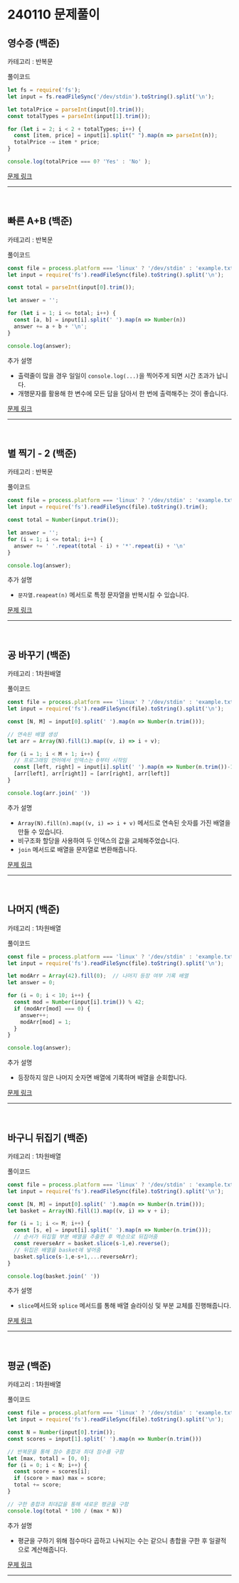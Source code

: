 # 240110 문제풀이

## 영수증 (백준)

카테고리 : 반복문

풀이코드
```js
let fs = require('fs');
let input = fs.readFileSync('/dev/stdin').toString().split('\n');

let totalPrice = parseInt(input[0].trim());
const totalTypes = parseInt(input[1].trim());

for (let i = 2; i < 2 + totalTypes; i++) {
  const [item, price] = input[i].split(" ").map(n => parseInt(n));
  totalPrice -= item * price;
}

console.log(totalPrice === 0? 'Yes' : 'No' );
```

[문제 링크](https://www.acmicpc.net/problem/25304) 

<hr><br>

## 빠른 A+B (백준)

카테고리 : 반복문

풀이코드
```js
const file = process.platform === 'linux' ? '/dev/stdin' : 'example.txt';
let input = require('fs').readFileSync(file).toString().split('\n');

const total = parseInt(input[0].trim());

let answer = '';

for (let i = 1; i <= total; i++) {
  const [a, b] = input[i].split(' ').map(n => Number(n))
  answer += a + b + '\n';
}

console.log(answer);

```

추가 설명
- 출력줄이 많을 경우 일일이 `console.log(...)`을 찍어주게 되면 시간 초과가 납니다.  
- 개행문자를 활용해 한 변수에 모든 답을 담아서 한 번에 출력해주는 것이 좋습니다.

[문제 링크](https://www.acmicpc.net/problem/15552) 

<hr><br>

## 별 찍기 - 2 (백준)

카테고리 : 반복문

풀이코드
```js
const file = process.platform === 'linux' ? '/dev/stdin' : 'example.txt';
let input = require('fs').readFileSync(file).toString().trim();

const total = Number(input.trim());

let answer = '';
for (i = 1; i <= total; i++) {
  answer += ' '.repeat(total - i) + '*'.repeat(i) + '\n'
}

console.log(answer);

```

추가 설명
- `문자열.reapeat(n)` 메서드로 특정 문자열을 반복시킬 수 있습니다.

[문제 링크](https://www.acmicpc.net/problem/2439) 

<hr><br>

## 공 바꾸기 (백준)

카테고리 : 1차원배열

풀이코드
```js
const file = process.platform === 'linux' ? '/dev/stdin' : 'example.txt';
let input = require('fs').readFileSync(file).toString().split('\n');

const [N, M] = input[0].split(' ').map(n => Number(n.trim()));

// 연속된 배열 생성
let arr = Array(N).fill(1).map((v, i) => i + v);

for (i = 1; i < M + 1; i++) {
  // 프로그래밍 언어에서 인덱스는 0부터 시작임
  const [left, right] = input[i].split(' ').map(n => Number(n.trim())-1);
  [arr[left], arr[right]] = [arr[right], arr[left]]
}

console.log(arr.join(' '))
```

추가 설명
- `Array(N).fill(n).map((v, i) => i + v)` 메서드로 연속된 숫자를 가진 배열을 만들 수 있습니다.
- 비구조화 할당을 사용하여 두 인덱스의 값을 교체해주었습니다.
- `join` 메서드로 배열을 문자열로 변환해줍니다.


[문제 링크](https://www.acmicpc.net/problem/10813) 

<hr><br>

## 나머지 (백준)

카테고리 : 1차원배열

풀이코드
```js
const file = process.platform === 'linux' ? '/dev/stdin' : 'example.txt';
let input = require('fs').readFileSync(file).toString().split('\n');

let modArr = Array(42).fill(0);  // 나머지 등장 여부 기록 배열
let answer = 0;

for (i = 0; i < 10; i++) {
  const mod = Number(input[i].trim()) % 42;
  if (modArr[mod] === 0) {
    answer++;
    modArr[mod] = 1;
  }
}

console.log(answer);
```

추가 설명
- 등장하지 않은 나머지 숫자면 배열에 기록하며 배열을 순회합니다.

[문제 링크](https://www.acmicpc.net/problem/3052) 

<hr><br>

## 바구니 뒤집기 (백준)

카테고리 : 1차원배열

풀이코드
```js
const file = process.platform === 'linux' ? '/dev/stdin' : 'example.txt';
let input = require('fs').readFileSync(file).toString().split('\n');

const [N, M] = input[0].split(' ').map(n => Number(n.trim()));
let basket = Array(N).fill(1).map((v, i) => v + i);

for (i = 1; i <= M; i++) {
  const [s, e] = input[i].split(' ').map(n => Number(n.trim()));
  // 순서가 뒤집힐 부분 배열을 추출한 후 역순으로 뒤집어줌
  const reverseArr = basket.slice(s-1,e).reverse();
  // 뒤집은 배열을 basket에 넣어줌
  basket.splice(s-1,e-s+1,...reverseArr);
}

console.log(basket.join(' '))
```

추가 설명
- `slice`메서드와 `splice` 메서드를 통해 배열 슬라이싱 및 부분 교체를 진행해줍니다.

[문제 링크](https://www.acmicpc.net/problem/10811) 

<hr><br>

## 평균 (백준)

카테고리 : 1차원배열

풀이코드
```js
const file = process.platform === 'linux' ? '/dev/stdin' : 'example.txt';
let input = require('fs').readFileSync(file).toString().split('\n');

const N = Number(input[0].trim());
const scores = input[1].split(' ').map(n => Number(n.trim()))

// 반복문을 통해 점수 총합과 최대 점수를 구함
let [max, total] = [0, 0];
for (i = 0; i < N; i++) {
  const score = scores[i];
  if (score > max) max = score;
  total += score;
}

// 구한 총합과 최대값을 통해 새로운 평균을 구함
console.log(total * 100 / (max * N))
```

추가 설명
- 평균을 구하기 위해 점수마다 곱하고 나눠지는 수는 같으니 총합을 구한 후 일괄적으로 계산해줍니다.

[문제 링크](https://www.acmicpc.net/problem/1546) 

<hr>
